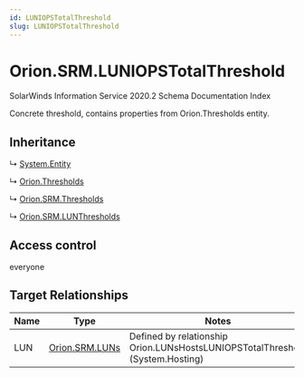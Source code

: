 ```yaml
---
id: LUNIOPSTotalThreshold
slug: LUNIOPSTotalThreshold
---
```


# Orion.SRM.LUNIOPSTotalThreshold

SolarWinds Information Service 2020.2 Schema Documentation Index

Concrete threshold, contains properties from Orion.Thresholds entity.

## Inheritance

↳ [System.Entity](./../System/Entity)

↳ [Orion.Thresholds](./../Orion/Thresholds)

↳ [Orion.SRM.Thresholds](./../Orion.SRM/Thresholds)

↳ [Orion.SRM.LUNThresholds](./../Orion.SRM/LUNThresholds)

## Access control

everyone

## Target Relationships

| Name | Type | Notes |
| ------ | ------ | ------ |
| LUN | [Orion.SRM.LUNs](./../Orion.SRM/LUNs) | Defined by relationship Orion.LUNsHostsLUNIOPSTotalThreshold (System.Hosting) |

